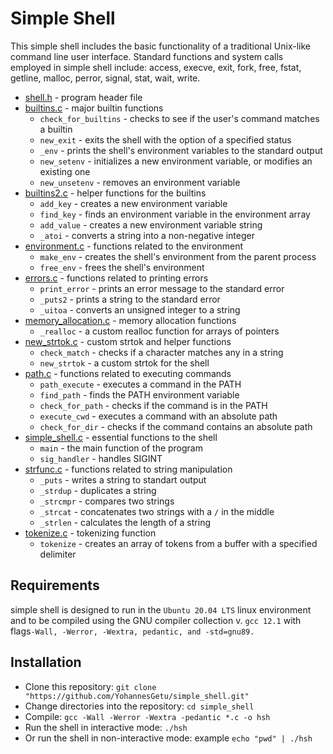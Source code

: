 # Simple Shell

This simple shell includes the basic functionality of a traditional Unix-like command line user interface. Standard functions and system calls employed in simple shell include: access, execve, exit, fork, free, fstat, getline, malloc, perror, signal, stat, wait, write.

* [shell.h](shell.h) - program header file
* [builtins.c](builtins.c) - major builtin functions
  * `check_for_builtins` - checks to see if the user's command matches a builtin
  * `new_exit` - exits the shell with the option of a specified status
  * `_env` - prints the shell's environment variables to the standard output
  * `new_setenv` - initializes a new environment variable, or modifies an existing one
  * `new_unsetenv` - removes an environment variable
* [builtins2.c](builtins2.c) - helper functions for the builtins
  * `add_key` - creates a new environment variable
  * `find_key` - finds an environment variable in the environment array
  * `add_value` - creates a new environment variable string
  * `_atoi` - converts a string into a non-negative integer
* [environment.c](environment.c) - functions related to the environment
  * `make_env` - creates the shell's environment from the parent process
  * `free_env` - frees the shell's environment
* [errors.c](errors.c) - functions related to printing errors
  * `print_error` - prints an error message to the standard error
  * `_puts2` - prints a string to the standard error
  * `_uitoa` - converts an unsigned integer to a string
* [memory_allocation.c](memory_allocation.c) - memory allocation functions
  * `_realloc` - a custom realloc function for arrays of pointers
* [new_strtok.c](new_strtok.c) - custom strtok and helper functions
  * `check_match` - checks if a character matches any in a string
  * `new_strtok` - a custom strtok for the shell
* [path.c](path.c) - functions related to executing commands
  * `path_execute` - executes a command in the PATH
  * `find_path` - finds the PATH environment variable
  * `check_for_path` - checks if the command is in the PATH
  * `execute_cwd` - executes a command with an absolute path
  * `check_for_dir` - checks if the command contains an absolute path
* [simple_shell.c](simple_shell.c) - essential functions to the shell
  * `main` - the main function of the program
  * `sig_handler` - handles SIGINT
* [strfunc.c](strfunc.c) - functions related to string manipulation
  * `_puts` - writes a string to standart output
  * `_strdup` - duplicates a string
  * `_strcmpr` - compares two strings
  * `_strcat` - concatenates two strings with a `/` in the middle
  * `_strlen` - calculates the length of a string
* [tokenize.c](tokenize.c) - tokenizing function
  * `tokenize` - creates an array of tokens from a buffer with a specified delimiter

## Requirements

simple shell is designed to run in the `Ubuntu 20.04 LTS` linux environment and to be compiled using the GNU compiler collection v. `gcc 12.1` with flags`-Wall, -Werror, -Wextra, pedantic, and -std=gnu89.`

## Installation

   - Clone this repository: `git clone "https://github.com/YohannesGetu/simple_shell.git"`
   - Change directories into the repository: `cd simple_shell`
   - Compile: `gcc -Wall -Werror -Wextra -pedantic *.c -o hsh`
   - Run the shell in interactive mode: `./hsh`
   - Or run the shell in non-interactive mode: example `echo "pwd" | ./hsh`


